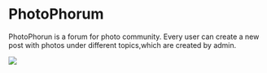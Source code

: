 # PhotoPhorum

PhotoPhorun is a forum for photo community. Every user can create a new post with photos under different topics,which are created by admin.

![](images/screensh.png)
